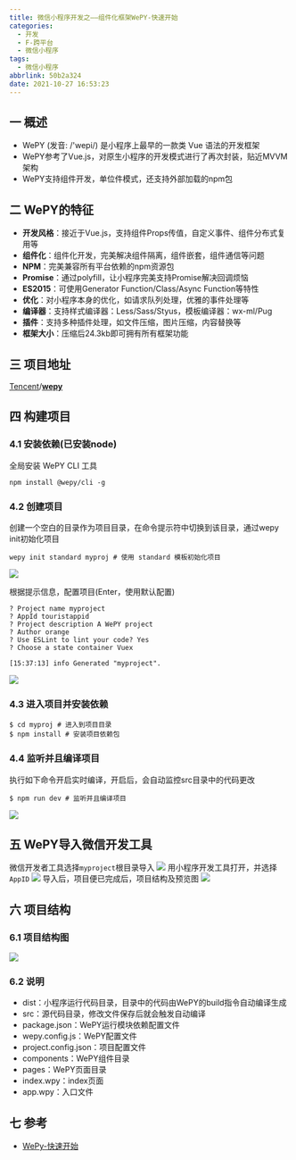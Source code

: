 ```yaml
---
title: 微信小程序开发之——组件化框架WePY-快速开始
categories:
  - 开发
  - F-跨平台
  - 微信小程序
tags:
  - 微信小程序
abbrlink: 50b2a324
date: 2021-10-27 16:53:23
---
```

## 一 概述

* WePY (发音: /'wepi/) 是小程序上最早的一款类 Vue 语法的开发框架
* WePY参考了Vue.js，对原生小程序的开发模式进行了再次封装，贴近MVVM架构
* WePY支持组件开发，单位件模式，还支持外部加载的npm包

<!--more-->

## 二 WePY的特征

* **开发风格**：接近于Vue.js，支持组件Props传值，自定义事件、组件分布式复用等
* **组件化**：组件化开发，完美解决组件隔离，组件嵌套，组件通信等问题
* **NPM**：完美兼容所有平台依赖的npm资源包
* **Promise**：通过polyfill，让小程序完美支持Promise解决回调烦恼
* **ES2015**：可使用Generator Function/Class/Async Function等特性
* **优化**：对小程序本身的优化，如请求队列处理，优雅的事件处理等
* **编译器**：支持样式编译器：Less/Sass/Styus，模板编译器：wx-ml/Pug
* **插件**：支持多种插件处理，如文件压缩，图片压缩，内容替换等
* **框架大小**：压缩后24.3kb即可拥有所有框架功能

## 三  项目地址

[Tencent](https://github.com/Tencent)/**[wepy](https://github.com/Tencent/wepy)**

## 四 构建项目

### 4.1 安装依赖(已安装node)

全局安装 WePY CLI 工具

```
npm install @wepy/cli -g
```

### 4.2 创建项目

创建一个空白的目录作为项目目录，在命令提示符中切换到该目录，通过wepy init初始化项目

```
wepy init standard myproj # 使用 standard 模板初始化项目
```
![][1]

根据提示信息，配置项目(Enter，使用默认配置)

```
? Project name myproject
? AppId touristappid
? Project description A WePY project
? Author orange
? Use ESLint to lint your code? Yes
? Choose a state container Vuex

[15:37:13] info Generated "myproject".
```
![][2]

### 4.3 进入项目并安装依赖

```
$ cd myproj # 进入到项目目录
$ npm install # 安装项目依赖包
```

### 4.4 监听并且编译项目

执行如下命令开启实时编译，开启后，会自动监控src目录中的代码更改

```
$ npm run dev # 监听并且编译项目
```
![][3]

## 五  WePY导入微信开发工具

微信开发者工具选择`myproject`根目录导入
![][4]
用小程序开发工具打开，并选择`AppID`
![][5]
导入后，项目便已完成后，项目结构及预览图
![][6]

## 六 项目结构
### 6.1 项目结构图
![][7]

### 6.2 说明

* dist：小程序运行代码目录，目录中的代码由WePY的build指令自动编译生成
* src：源代码目录，修改文件保存后就会触发自动编译
* package.json：WePY运行模块依赖配置文件
* wepy.config.js：WePY配置文件
* project.config.json：项目配置文件
* components：WePY组件目录
* pages：WePY页面目录
* index.wpy：index页面
* app.wpy：入口文件

## 七 参考
* [WePy-快速开始](https://wepyjs.gitee.io/wepy-docs/2.x/#/base/getstart)



[1]:https://cdn.jsdelivr.net/gh/pgzxc/cdn@master/blog-wechat/wechat-wepy-init-standard-project.png
[2]:https://cdn.jsdelivr.net/gh/pgzxc/cdn@master/blog-wechat/wechat-wepy-project-config.png
[3]:https://cdn.jsdelivr.net/gh/pgzxc/cdn@master/blog-wechat/wechat-wepy-build-watch.png
[4]:https://cdn.jsdelivr.net/gh/pgzxc/cdn@master/blog-wechat/wechat-wepy-import-myproject-root.png
[5]:https://cdn.jsdelivr.net/gh/pgzxc/cdn@master/blog-wechat/wechat-wepy-tools-import-setting.png
[6]:https://cdn.jsdelivr.net/gh/pgzxc/cdn@master/blog-wechat/wechat-wepy-project-tools-preview.png
[7]:https://cdn.jsdelivr.net/gh/pgzxc/cdn@master/blog-wechat/wechat-wepy-project-tree.png